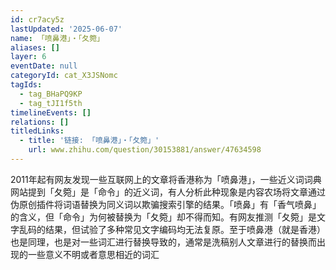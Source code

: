 ```yaml
---
id: cr7acy5z
lastUpdated: '2025-06-07'
name: 「喷鼻港」・「夂箢」
aliases: []
layer: 6
eventDate: null
categoryId: cat_X3JSNomc
tagIds:
  - tag_BHaPQ9KP
  - tag_tJI1f5th
timelineEvents: []
relations: []
titledLinks:
  - title: '链接: 「喷鼻港」・「夂箢」'
    url: www.zhihu.com/question/30153881/answer/47634598
---
```

2011年起有网友发现一些互联网上的文章将香港称为「喷鼻港」，一些近义词词典网站提到「夂箢」是「命令」的近义词，有人分析此种现象是内容农场将文章通过伪原创插件将词语替换为同义词以欺骗搜索引擎的结果。「喷鼻」有「香气喷鼻」的含义，但「命令」为何被替换为「夂箢」却不得而知。有网友推测「夂箢」是文字乱码的结果，但试验了多种常见文字编码均无法复原。至于喷鼻港（就是香港）也是同理，也是对一些词汇进行替换导致的，通常是洗稿别人文章进行的替换而出现的一些意义不明或者意思相近的词汇
